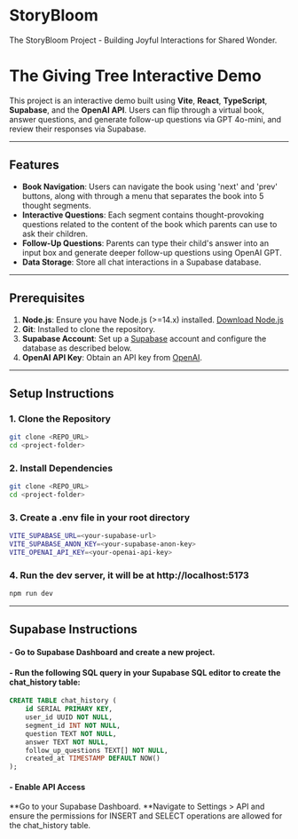# StoryBloom
The StoryBloom Project - Building Joyful Interactions for Shared Wonder.

# The Giving Tree Interactive Demo

This project is an interactive demo built using **Vite**, **React**, **TypeScript**, **Supabase**, and the **OpenAI API**. Users can flip through a virtual book, answer questions, and generate follow-up questions via GPT 4o-mini, and review their responses via Supabase.

---

## Features
- **Book Navigation**: Users can navigate the book using 'next' and 'prev' buttons, along with through a menu that separates the book into 5 thought segments.
- **Interactive Questions**: Each segment contains thought-provoking questions related to the content of the book which parents can use to ask their children.
- **Follow-Up Questions**: Parents can type their child's answer into an input box and generate deeper follow-up questions using OpenAI GPT.
- **Data Storage**: Store all chat interactions in a Supabase database.

---

## Prerequisites
1. **Node.js**: Ensure you have Node.js (>=14.x) installed. [Download Node.js](https://nodejs.org/)
2. **Git**: Installed to clone the repository.
3. **Supabase Account**: Set up a [Supabase](https://supabase.com/) account and configure the database as described below.
4. **OpenAI API Key**: Obtain an API key from [OpenAI](https://platform.openai.com/).

---

## Setup Instructions

### 1. Clone the Repository
```bash
git clone <REPO_URL>
cd <project-folder>
```
### 2. Install Dependencies
```bash
git clone <REPO_URL>
cd <project-folder>
```
### 3. Create a .env file in your root directory
```bash
VITE_SUPABASE_URL=<your-supabase-url>
VITE_SUPABASE_ANON_KEY=<your-supabase-anon-key>
VITE_OPENAI_API_KEY=<your-openai-api-key>
```
### 4. Run the dev server, it will be at http://localhost:5173
```bash
npm run dev
```
---

## Supabase Instructions
#### - Go to Supabase Dashboard and create a new project.
#### - Run the following SQL query in your Supabase SQL editor to create the chat_history table:
```sql
CREATE TABLE chat_history (
    id SERIAL PRIMARY KEY,
    user_id UUID NOT NULL,
    segment_id INT NOT NULL,
    question TEXT NOT NULL,
    answer TEXT NOT NULL,
    follow_up_questions TEXT[] NOT NULL,
    created_at TIMESTAMP DEFAULT NOW()
);
```
#### - Enable API Access
**Go to your Supabase Dashboard.
**Navigate to Settings > API and ensure the permissions for INSERT and SELECT operations are allowed for the chat_history table.

